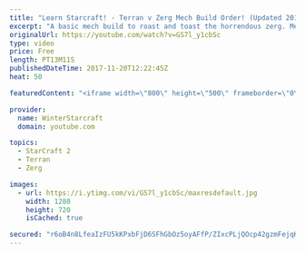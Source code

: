 ```yaml
---
title: "Learn Starcraft! - Terran v Zerg Mech Build Order! (Updated 2018)"
excerpt: "A basic mech build to roast and toast the horrendous zerg. Meant for lower level players looking for some direction! -- Watch live at https://www.twitch.tv/wintergaming"
originalUrl: https://youtube.com/watch?v=GS7l_y1cbSc
type: video
price: Free
length: PT13M11S
publishedDateTime: 2017-11-20T12:22:45Z
heat: 50

featuredContent: "<iframe width=\"800\" height=\"500\" frameborder=\"0\" src=\"https://www.youtube.com/embed/GS7l_y1cbSc\" allow=\"accelerometer; autoplay; encrypted-media; gyroscope; picture-in-picture\" allowfullscreen></iframe>"

provider:
  name: WinterStarcraft
  domain: youtube.com

topics:
  - StarCraft 2
  - Terran
  - Zerg

images:
  - url: https://i.ytimg.com/vi/GS7l_y1cbSc/maxresdefault.jpg
    width: 1280
    height: 720
    isCached: true

secured: "r6oB4n8LfeaIzFU5kKPxbFjD6SFhGbOz5oyAFfP/ZIxcPLjQOcp42gzmFejqKZgIdToCrsc83AXCiN2k2lFXUREt4jGImjh/4ZwCIipknI4Oo4FKVXeRyO7cRtltsfc04Fch+/WI5x+cuxu1yxR3ZPKBQLmOa4fPkfC6oeszqSw/GgpSxcwnrnb90VUJi26rC3DMeZUzqXdfEYGCnYmtIk1JDtcAeSPmanH1KoJQwnHmwDr255XnhFSlwqOePCQ21AH15LaIRkCa9u6FL2Z3Y0g4J7HSUSaoktG9Qw19kVgInnebB8DBk8ocDK7lSf8V4Yh3Cqz89karCg7jagIJNNkyoeZsLoMX5FyouOUssdySPeVq78Z/NJPKcoi36oKg9GCQeQdODb5zTaLAY5zb0vkvCrS6N3+C27CBW8RVs+k=;bkiJyL/4nRGRXZPU+6/jVQ=="
---
```



